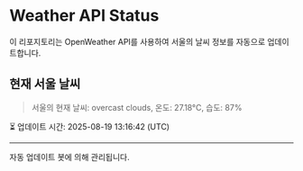 
# Weather API Status

이 리포지토리는 OpenWeather API를 사용하여 서울의 날씨 정보를 자동으로 업데이트합니다.

## 현재 서울 날씨
> 서울의 현재 날씨: overcast clouds, 온도: 27.18°C, 습도: 87%

⏳ 업데이트 시간: 2025-08-19 13:16:42 (UTC)

---
자동 업데이트 봇에 의해 관리됩니다.
